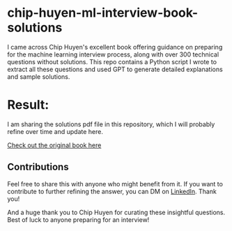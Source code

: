 # chip-huyen-ml-interview-book-solutions

I came across Chip Huyen's excellent book offering guidance on preparing for the machine learning interview process, along with over 300 technical questions without solutions. This repo contains a Python script I wrote to extract all these questions and used GPT to generate detailed explanations and sample solutions.

# Result:

I am sharing the solutions pdf file in this repository, which I will probably refine over time and update here.

[Check out the original book here](https://huyenchip.com/ml-interviews-book/)

## Contributions
Feel free to share this with anyone who might benefit from it. If you want to contribute to further refining the answer, you can DM on [LinkedIn](https://www.linkedin.com/in/kyawhtetwin/). Thank you!

And a huge thank you to Chip Huyen for curating these insightful questions. Best of luck to anyone preparing for an interview!
